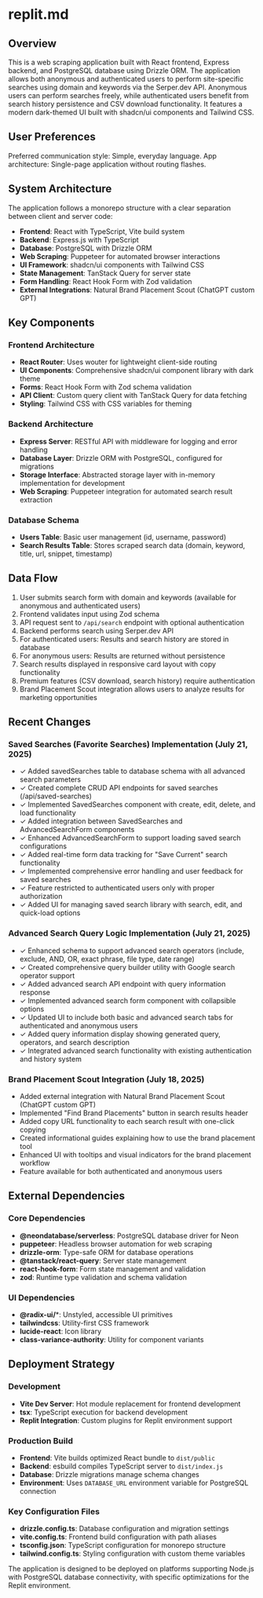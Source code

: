 # replit.md

## Overview

This is a web scraping application built with React frontend, Express backend, and PostgreSQL database using Drizzle ORM. The application allows both anonymous and authenticated users to perform site-specific searches using domain and keywords via the Serper.dev API. Anonymous users can perform searches freely, while authenticated users benefit from search history persistence and CSV download functionality. It features a modern dark-themed UI built with shadcn/ui components and Tailwind CSS.

## User Preferences

Preferred communication style: Simple, everyday language.
App architecture: Single-page application without routing flashes.

## System Architecture

The application follows a monorepo structure with a clear separation between client and server code:

- **Frontend**: React with TypeScript, Vite build system
- **Backend**: Express.js with TypeScript
- **Database**: PostgreSQL with Drizzle ORM
- **Web Scraping**: Puppeteer for automated browser interactions
- **UI Framework**: shadcn/ui components with Tailwind CSS
- **State Management**: TanStack Query for server state
- **Form Handling**: React Hook Form with Zod validation
- **External Integrations**: Natural Brand Placement Scout (ChatGPT custom GPT)

## Key Components

### Frontend Architecture
- **React Router**: Uses wouter for lightweight client-side routing
- **UI Components**: Comprehensive shadcn/ui component library with dark theme
- **Forms**: React Hook Form with Zod schema validation
- **API Client**: Custom query client with TanStack Query for data fetching
- **Styling**: Tailwind CSS with CSS variables for theming

### Backend Architecture
- **Express Server**: RESTful API with middleware for logging and error handling
- **Database Layer**: Drizzle ORM with PostgreSQL, configured for migrations
- **Storage Interface**: Abstracted storage layer with in-memory implementation for development
- **Web Scraping**: Puppeteer integration for automated search result extraction

### Database Schema
- **Users Table**: Basic user management (id, username, password)
- **Search Results Table**: Stores scraped search data (domain, keyword, title, url, snippet, timestamp)

## Data Flow

1. User submits search form with domain and keywords (available for anonymous and authenticated users)
2. Frontend validates input using Zod schema
3. API request sent to `/api/search` endpoint with optional authentication
4. Backend performs search using Serper.dev API
5. For authenticated users: Results and search history are stored in database
6. For anonymous users: Results are returned without persistence
7. Search results displayed in responsive card layout with copy functionality
8. Premium features (CSV download, search history) require authentication
9. Brand Placement Scout integration allows users to analyze results for marketing opportunities

## Recent Changes

### Saved Searches (Favorite Searches) Implementation (July 21, 2025)
- ✓ Added savedSearches table to database schema with all advanced search parameters
- ✓ Created complete CRUD API endpoints for saved searches (/api/saved-searches)
- ✓ Implemented SavedSearches component with create, edit, delete, and load functionality
- ✓ Added integration between SavedSearches and AdvancedSearchForm components
- ✓ Enhanced AdvancedSearchForm to support loading saved search configurations
- ✓ Added real-time form data tracking for "Save Current" search functionality
- ✓ Implemented comprehensive error handling and user feedback for saved searches
- ✓ Feature restricted to authenticated users only with proper authorization
- ✓ Added UI for managing saved search library with search, edit, and quick-load options

### Advanced Search Query Logic Implementation (July 21, 2025)
- ✓ Enhanced schema to support advanced search operators (include, exclude, AND, OR, exact phrase, file type, date range)
- ✓ Created comprehensive query builder utility with Google search operator support
- ✓ Added advanced search API endpoint with query information response
- ✓ Implemented advanced search form component with collapsible options
- ✓ Updated UI to include both basic and advanced search tabs for authenticated and anonymous users
- ✓ Added query information display showing generated query, operators, and search description
- ✓ Integrated advanced search functionality with existing authentication and history system

### Brand Placement Scout Integration (July 18, 2025)
- Added external integration with Natural Brand Placement Scout (ChatGPT custom GPT)
- Implemented "Find Brand Placements" button in search results header
- Added copy URL functionality to each search result with one-click copying
- Created informational guides explaining how to use the brand placement tool
- Enhanced UI with tooltips and visual indicators for the brand placement workflow
- Feature available for both authenticated and anonymous users

## External Dependencies

### Core Dependencies
- **@neondatabase/serverless**: PostgreSQL database driver for Neon
- **puppeteer**: Headless browser automation for web scraping
- **drizzle-orm**: Type-safe ORM for database operations
- **@tanstack/react-query**: Server state management
- **react-hook-form**: Form state management and validation
- **zod**: Runtime type validation and schema validation

### UI Dependencies
- **@radix-ui/***: Unstyled, accessible UI primitives
- **tailwindcss**: Utility-first CSS framework
- **lucide-react**: Icon library
- **class-variance-authority**: Utility for component variants

## Deployment Strategy

### Development
- **Vite Dev Server**: Hot module replacement for frontend development
- **tsx**: TypeScript execution for backend development
- **Replit Integration**: Custom plugins for Replit environment support

### Production Build
- **Frontend**: Vite builds optimized React bundle to `dist/public`
- **Backend**: esbuild compiles TypeScript server to `dist/index.js`
- **Database**: Drizzle migrations manage schema changes
- **Environment**: Uses `DATABASE_URL` environment variable for PostgreSQL connection

### Key Configuration Files
- **drizzle.config.ts**: Database configuration and migration settings
- **vite.config.ts**: Frontend build configuration with path aliases
- **tsconfig.json**: TypeScript configuration for monorepo structure
- **tailwind.config.ts**: Styling configuration with custom theme variables

The application is designed to be deployed on platforms supporting Node.js with PostgreSQL database connectivity, with specific optimizations for the Replit environment.